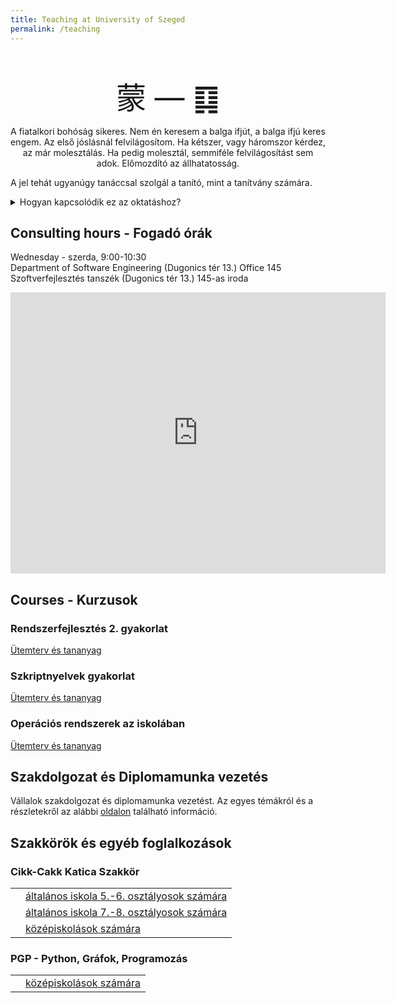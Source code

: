 ```yaml
---
title: Teaching at University of Szeged
permalink: /teaching
---
```


<p style="font-size: xxx-large; text-align: center; margin-bottom: 0">蒙 &mdash; ䷃</p>
<p style="text-align: center">
    <span class="quote">
        A fiatalkori bohóság sikeres. Nem én keresem a balga ifjút, a balga ifjú keres engem.
        Az első jóslásnál felvilágosítom. Ha kétszer, vagy háromszor kérdez, az már molesztálás.
        Ha pedig molesztál, semmiféle felvilágosítást sem adok. Előmozdító az állhatatosság.
    </span>
</p>
<p>
    <span class="quote">
        A jel tehát ugyanúgy tanáccsal szolgál a tanító, mint a tanítvány számára.
    </span>
</p>
<details>
    <summary>Hogyan kapcsolódik ez az oktatáshoz?</summary>
    <p>
        <span class="quote">
            A fiatalság-bohóság gondolata e jelben kétféle módon is kifejezésre jut. A fölső jel, a Ken képe a hegy, az alsóé, a Kané pedig a víz.
            A hegy alól előbukkanó forrás pedig a tapasztalatlan ifjúság jelképe. A fölső jel tulajdonsága a nyugvás, az alsóé pedig a mélység, a veszély.
            A veszélyes mélység előtt való nyugodt időzés ugyancsak az ifjúkor gyámoltalan bohóságának a szimbóluma.
            A két jelben bennerejlik azonban az út is, amelyen keresztül az ifjúkori bohóság leküzdhető.
            A víz olyasvalami, ami szükségképpen továbbfolyik. Amikor a forrás a felszínre tör, természetszerűleg nem tudja azonnal, hogy hová-merre.
            Azonban kitartó csordogálásával feltölti a bemélyedéseket, amelyek akadályozzák a továbbhaladásban, s végül sikert ér el.
        </span>
    </p>
    <p>
        <span class="quote">
            Fiatalkorban nem rossz a bohóság. Az ember ezzel együtt is sikeres lehet, csak tapasztalt tanítót kell magának találnia és a helyes attitűddel kell ahhoz közelítenie.
            Ehhez az első az, hogy az ember tudatában legyen a saját tapasztalatlanságának és rászánja magát arra, hogy tanítót keres magának.
            Ez a szerénység és érdeklődés elengedhetetlen a megfelelő befogadó-készség kialakulásához, ami a tanító iránti tiszteletteljes elismerésben fog megnyilvánulni.
        </span>
    </p>
    <p>
        <span class="quote">
            Ezért kell a tanítónak várnia, amíg felkeresik őt. Semmi esetre sem szabad magát ajánlgatnia:
            csak ebben az esetben fog az oktatásra a megfelelő időben és megfelelő módon sor kerülni.
            A válasznak, amit a tanító a tanítvány kérdésére ad, világosnak és egyértelműnek kell lennie, olyannak, mint amilyet a jóslatkérő is kapni szeretne.
            A másik oldalon viszont úgy kell ezt aztán fogadni, mint a kétségek feloldásának és a döntésnek a kulcsát.
            A bizalmatlan, vagy át nem gondolt továbbkérdezés csak arra jó, hogy molesztálja a tanítót, aki ilyen esetben a legjobban teszi,
            ha hallgat és tudomást sem vesz a további kérdésekről, hasonlóan a jósláshoz, ahol ugyancsak egyetlen választ kapunk,
            s minden további, kételkedő kérdés elutasításra kerül.
            Ha mindehhez még állhatatosság is járul, amely nem hagyja abba mindaddig, amíg az ember pontról pontra mindent el nem sajátít,
            akkor teljesen biztosak lehetünk a szép sikerben.
        </span>
    </p>
</details>

## Consulting hours - Fogadó órák
<p>
    Wednesday - szerda, 9:00-10:30<br/>
    Department of Software Engineering (Dugonics tér 13.) Office 145<br/>
    Szoftverfejlesztés tanszék (Dugonics tér 13.) 145-as iroda
</p>

<iframe src="https://www.google.com/maps/embed?pb=!1m18!1m12!1m3!1d820.2584513159911!2d20.145744620906733!3d46.250037643385134!2m3!1f0!2f0!3f0!3m2!1i1024!2i768!4f13.1!3m3!1m2!1s0x47448871b6abb4a7%3A0x257aa9635ae4dc8!2sDepartment%20of%20Rector&#39;s%20Office!5e0!3m2!1sen!2shu!4v1630939351479!5m2!1sen!2shu" width="600" height="450" style="border:0;" allowfullscreen="" loading="lazy"></iframe>

## Courses - Kurzusok

### Rendszerfejlesztés 2. gyakorlat
<p>
    <i class="fas fa-external-link-alt"></i> <a href="https://okt.sed.hu/rf2/gyakorlat/kovetelmenyek/" target="_self">Ütemterv és tananyag</a>
</p>

### Szkriptnyelvek gyakorlat
<p>
    <i class="fas fa-external-link-alt"></i> <a href="https://okt.sed.hu/szkriptnyelvek/gyakorlat/kovetelmenyek/" target="_self">Ütemterv és tananyag</a>
</p>

### Operációs rendszerek az iskolában
<p>
    <i class="fas fa-external-link-alt"></i> <a href="https://okt.sed.hu/os-in-school/kovetelmenyek/" target="_self">Ütemterv és tananyag</a>
</p>

## Szakdolgozat és Diplomamunka vezetés

Vállalok szakdolgozat és diplomamunka vezetést. Az egyes témákról és a részletekről az alábbi <a href="/_pages/content/consultation">oldalon</a> található információ.

## Szakkörök és egyéb foglalkozások

### Cikk-Cakk Katica Szakkör
<table>
    <tr>
        <td><i class="fas fa-baby"></i></td><td><a href="/_pages/content/cck/primary5_6" target="_self">általános iskola 5.-6. osztályosok számára</a></td>
    </tr>
    <tr>
        <td><i class="fas fa-child"></i></td><td><a href="/_pages/content/cck/primary7_8" target="_self">általános iskola 7.-8. osztályosok számára</a></td>
    </tr>
    <tr>
        <td><i class="fas fa-chalkboard-teacher"></i></td><td><a href="/_pages/content/cck/secondary" target="_self">középiskolások számára</a></td>
    </tr>
</table>

### PGP - Python, Gráfok, Programozás
<table>
    <tr>
        <td><i class="fas fa-chalkboard-teacher"></i></td><td><a href="/_pages/content/pgp/secondary" target="_self">középiskolások számára</a></td>
    </tr>
</table>

